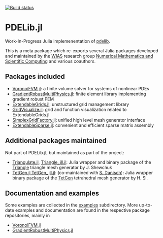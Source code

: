 [![Build status](https://github.com/WIAS-BERLIN/PDELib.jl/workflows/linux-macos-windows/badge.svg)](https://github.com/WIAS-BERLIN/PDELib.jl/actions)


PDELib.jl
=========

Work-In-Progress Julia implemenentation of  [pdelib](https://pdelib.org).

This  is  a  meta  package which  re-exports  several  Julia  packages
developed  and  maintained  by   the  [WIAS](https://www.wias-berlin.de)  research  group  [Numerical
Mathematics and Scientific Computing](https://www.wias-berlin.de/research/rgs/fg3/) and various coauthors.

## Packages included 

- [VoronoiFVM.jl](https://github.com/j-fu/VoronoiFVM.jl): a finite volume solver for systems of nonlinear PDEs
- [GradientRobustMultiPhysics.jl](https://github.com/chmerdon/GradientRobustMultiPhysics.jl): finite element library implementing gradient robust FEM
- [ExtendableGrids.jl](https://github.com/j-fu/ExtendableGrids.jl): unstructured grid management library
- [GridVisualize.jl](https://github.com/j-fu/GridVisualize.jl): grid and function visualization related to ExtendableGrids.jl
- [SimplexGridFactory.jl](https://github.com/j-fu/SimplexGridFactory.jl): unified high level  mesh generator interface
- [ExtendableSparse.jl](https://github.com/j-fu/ExtendableSparse.jl): convenient and efficient sparse matrix assembly

## Additional packages maintained

Not part of PDELib.jl, but maintained as part of the project:

- [Triangulate.jl](https://github.com/JuliaGeometry/Triangulate.jl),  [Triangle_jll.jl](https://github.com/JuliaBinaryWrappers/Triangle_jll.jl):  Julia wrapper and binary package of the [Triangle](https://www.cs.cmu.edu/~quake/triangle.html) triangle mesh generator by J. Shewchuk
- [TetGen.jl](https://github.com/JuliaGeometry/TetGen.jl),[TetGen_jll.jl](https://github.com/JuliaBinaryWrappers/TetGen_jll.jl): (co-maintained with [S. Danisch](https://github.com/SimonDanisch)):   Julia wrapper binary package of the [TetGen](http://www.tetgen.org) tetrahedral mesh generator by H. Si.


## Documentation and examples

Some examples are collected in the [examples](https://github.com/WIAS-BERLIN/PDELib.jl/tree/main/examples) subdirectory.
More up-to-date examples and documentation are found in the respective package repositories, mainly in
-  [VoronoiFVM.jl](https://j-fu.github.io/VoronoiFVM.jl/stable/)
-  [GradientRobustMultiPhysics.jl](https://chmerdon.github.io/GradientRobustMultiPhysics.jl/stable/)


